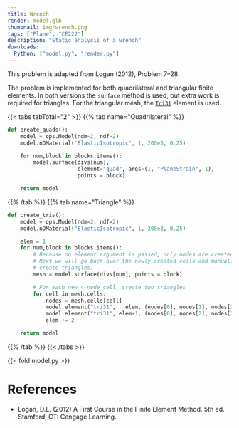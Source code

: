 ```yaml
---
title: Wrench
render: model.glb
thumbnail: img/wrench.png
tags: ["Plane", "CE222"]
description: "Static analysis of a wrench"
downloads:
  Python: ["model.py", "render.py"]
---
```



This problem is adapted from Logan (2012), Problem 7–28.

The problem is implemented for both quadrilateral and triangular finite elements.
In both versions the `surface` method is used, but extra work is required for triangles.
For the triangular mesh, the [`Tri31`](https://xara.so/user/manual/model/elements/plane/Tri31.html) element is used.

{{< tabs tabTotal="2" >}}
{{% tab name="Quadrilateral" %}}
```python
def create_quads():
    model = ops.Model(ndm=2, ndf=2)
    model.nDMaterial("ElasticIsotropic", 1, 200e3, 0.25)

    for num,block in blocks.items():
        model.surface(divs[num],
                      element="quad", args=(1, "PlaneStrain", 1),
                      points = block)

    return model

```
{{% /tab %}}
{{% tab name="Triangle" %}}
```python
def create_tris():
    model = ops.Model(ndm=2, ndf=2)
    model.nDMaterial("ElasticIsotropic", 1, 200e3, 0.25)

    elem = 1
    for num,block in blocks.items():
        # Because no element argument is passed, only nodes are created.
        # Next we will go back over the newly created cells and manually
        # create triangles.
        mesh = model.surface(divs[num], points = block)

        # For each new 4-node cell, create two triangles
        for cell in mesh.cells:
            nodes = mesh.cells[cell]
            model.element("tri31",   elem, (nodes[0], nodes[1], nodes[2]), 10, "PlaneStrain", 1)
            model.element("tri31", elem+1, (nodes[0], nodes[2], nodes[3]), 10, "PlaneStrain", 1)
            elem += 2

    return model
```
{{% /tab %}}
{{< /tabs >}}


{{< fold model.py >}}





# References

- Logan, D.L. (2012) A First Course in the Finite Element Method. 5th ed. Stamford, CT: Cengage Learning.

